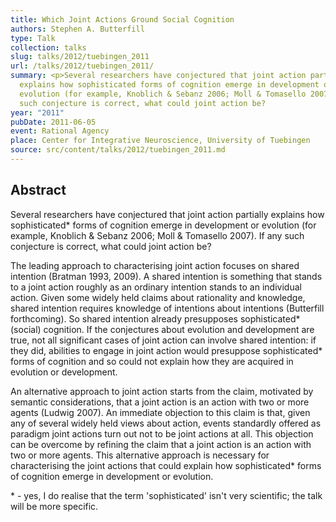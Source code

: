```yaml
---
title: Which Joint Actions Ground Social Cognition
authors: Stephen A. Butterfill
type: Talk
collection: talks
slug: talks/2012/tuebingen_2011
url: /talks/2012/tuebingen_2011/
summary: <p>Several researchers have conjectured that joint action partially
  explains how sophisticated forms of cognition emerge in development or
  evolution (for example, Knoblich & Sebanz 2006; Moll & Tomasello 2007). If any
  such conjecture is correct, what could joint action be?
year: "2011"
pubDate: 2011-06-05
event: Rational Agency
place: Center for Integrative Neuroscience, University of Tuebingen
source: src/content/talks/2012/tuebingen_2011.md
---
```


## Abstract

<p>Several researchers have conjectured that joint action partially explains how sophisticated* forms of cognition emerge in development or evolution (for example, Knoblich & Sebanz 2006; Moll & Tomasello 2007).  If any such conjecture is correct, what could joint action be? </p><p>The leading approach to characterising joint action focuses on shared intention (Bratman 1993, 2009).  A shared intention is something that stands to a joint action roughly as an ordinary intention stands to an individual action.  Given some widely held claims about rationality and knowledge, shared intention requires knowledge of intentions about intentions (Butterfill forthcoming).  So shared intention already presupposes sophisticated* (social) cognition.  If the conjectures about evolution and development are true, not all significant cases of joint action can involve shared intention: if they did, abilities to engage in joint action would presuppose sophisticated* forms of cognition and so could not explain how they are acquired in evolution or development.</p><p>An alternative approach to joint action starts from the claim, motivated by semantic considerations, that a joint action is an action with two or more agents (Ludwig 2007).  An immediate objection to this claim is that, given any of several widely held views about action, events standardly offered as paradigm joint actions turn out not to be joint actions at all.  This objection can be overcome by refining the claim that a joint action is an action with two or more agents.  This alternative approach is necessary for characterising the joint actions that could explain how sophisticated* forms of cognition emerge in development or evolution.</p><p>* - yes, I do realise that the term 'sophisticated' isn't very scientific; the talk will be more specific.</p>
